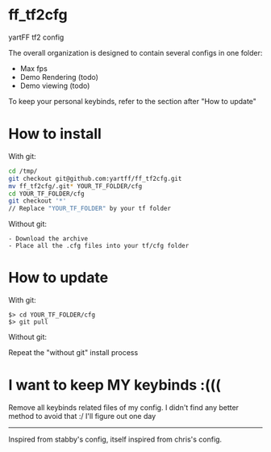 ff_tf2cfg
=========

yartFF tf2 config

The overall organization is designed to contain several configs in one folder:
- Max fps
- Demo Rendering (todo)
- Demo viewing (todo)

To keep your personal keybinds, refer to the section after "How to update"

How to install
===

With git:

```sh
cd /tmp/
git checkout git@github.com:yartff/ff_tf2cfg.git
mv ff_tf2cfg/.git* YOUR_TF_FOLDER/cfg
cd YOUR_TF_FOLDER/cfg
git checkout '*'
// Replace "YOUR_TF_FOLDER" by your tf folder
```

Without git:
```
- Download the archive
- Place all the .cfg files into your tf/cfg folder
```

How to update
===


With git:

```shell
$> cd YOUR_TF_FOLDER/cfg
$> git pull
```

Without git:

Repeat the "without git" install process

I want to keep MY keybinds :(((
===

Remove all keybinds related files of my config.
I didn't find any better method to avoid that :/ I'll figure out one day

___

Inspired from stabby's config, itself inspired from chris's config.
